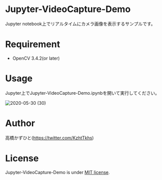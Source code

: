 # Jupyter-VideoCapture-Demo
Jupyter notebook上でリアルタイムにカメラ画像を表示するサンプルです。

# Requirement
 
* OpenCV 3.4.2(or later)

# Usage
Jupyter上でJupyter-VideoCapture-Demo.ipynbを開いて実行してください。

![2020-05-30 (30)](https://user-images.githubusercontent.com/37477845/83322462-ea6a9580-a292-11ea-88e0-ab5a17c74c8c.png)

# Author
高橋かずひと(https://twitter.com/KzhtTkhs)

# License

Jupyter-VideoCapture-Demo is under [MIT license](LICENSE.md).
